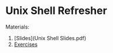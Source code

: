 # Unix Shell Refresher

Materials: 
1. [Slides](Unix Shell Slides.pdf)
2. [Exercises](exercises.md)
